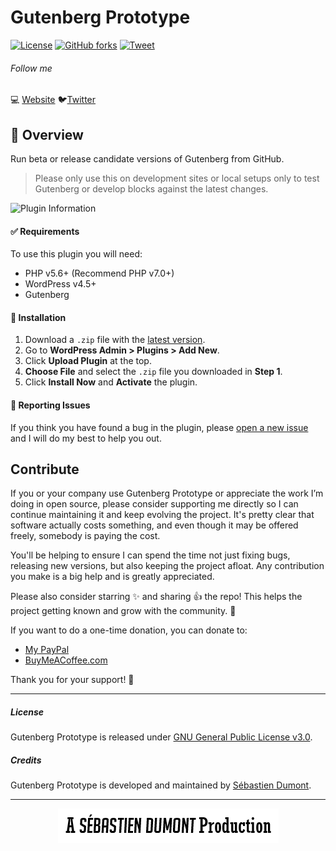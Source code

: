 # Gutenberg Prototype

[![License](https://img.shields.io/badge/license-GPL--3.0%2B-red.svg)](https://github.com/seb86/gutenberg-prototype/blob/master/LICENSE.md)
[![GitHub forks](https://img.shields.io/github/forks/seb86/{github-repo-slug}.svg?style=flat)](https://github.com/seb86/gutenberg-prototype/network)
[![Tweet](https://img.shields.io/twitter/url/http/shields.io.svg?style=social)](https://twitter.com/intent/tweet?text=I%20am%20able%20to%20test%20Gutenbergs%20latest%20release%20candidates%20thanks%20to%20Gutenberg%20Prototype%20—&url=https://github.com/seb86/gutenberg-prototype/&via=sebd86&hashtags=Gutenberg)


###### Follow me
💻 [Website](https://sebastiendumont.com) 🐦[Twitter](https://twitter.com/sebd86)

## 🔔 Overview

Run beta or release candidate versions of Gutenberg from GitHub.

> Please only use this on development sites or local setups only to test Gutenberg or develop blocks against the latest changes.

![Plugin Information](https://raw.githubusercontent.com/seb86/gutenberg-prototype/master/screenshot-plugin-information.png)

#### ✅ Requirements

To use this plugin you will need:

* PHP v5.6+ (Recommend PHP v7.0+)
* WordPress v4.5+
* Gutenberg


#### 💽 Installation

1. Download a `.zip` file with the [latest version](https://github.com/seb86/gutenberg-prototype/releases).
2. Go to **WordPress Admin > Plugins > Add New**.
3. Click **Upload Plugin** at the top.
4. **Choose File** and select the `.zip` file you downloaded in **Step 1**.
5. Click **Install Now** and **Activate** the plugin.


#### 📝 Reporting Issues

If you think you have found a bug in the plugin, please [open a new issue](https://github.com/seb86/gutenberg-prototype/issues/new) and I will do my best to help you out.


## Contribute

If you or your company use Gutenberg Prototype or appreciate the work I’m doing in open source, please consider supporting me directly so I can continue maintaining it and keep evolving the project. It's pretty clear that software actually costs something, and even though it may be offered freely, somebody is paying the cost.

You'll be helping to ensure I can spend the time not just fixing bugs, releasing new versions, but also keeping the project afloat. Any contribution you make is a big help and is greatly appreciated.

Please also consider starring ✨ and sharing 👍 the repo! This helps the project getting known and grow with the community. 🙏

If you want to do a one-time donation, you can donate to:
- [My PayPal](https://www.paypal.me/codebreaker)
- [BuyMeACoffee.com](https://www.buymeacoffee.com/sebastien)

Thank you for your support! 🙌

---

##### License

Gutenberg Prototype is released under [GNU General Public License v3.0](http://www.gnu.org/licenses/gpl-3.0.html).


##### Credits

Gutenberg Prototype is developed and maintained by [Sébastien Dumont](https://sebastiendumont.com/about/).

---

<p align="center">
	<img src="https://raw.githubusercontent.com/seb86/my-open-source-readme-template/master/a-sebastien-dumont-production.png" width="353">
</p>
